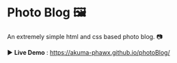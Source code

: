 # Photo Blog  🖼️

An extremely simple html and css based photo blog. :camera:

:arrow_forward: **Live Demo** : https://akuma-phawx.github.io/photoBlog/
